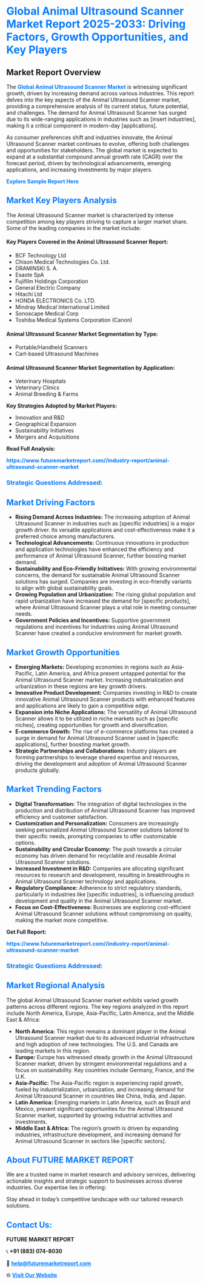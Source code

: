 <h1 style="color: #007BFF;">Global Animal Ultrasound Scanner Market Report 2025-2033: Driving Factors, Growth Opportunities, and Key Players</h1>

<section id="overview">
<h2>Market Report Overview</h2>
<p>The <a href="https://www.futuremarketreport.com//industry-report/animal-ultrasound-scanner-market" style="color: #007BFF; text-decoration: none;"><strong>Global Animal Ultrasound Scanner Market</strong></a> is witnessing significant growth, driven by increasing demand across various industries. This report delves into the key aspects of the Animal Ultrasound Scanner market, providing a comprehensive analysis of its current status, future potential, and challenges. The demand for Animal Ultrasound Scanner has surged due to its wide-ranging applications in industries such as [insert industries], making it a critical component in modern-day [applications].</p>
<p>As consumer preferences shift and industries innovate, the Animal Ultrasound Scanner market continues to evolve, offering both challenges and opportunities for stakeholders. The global market is expected to expand at a substantial compound annual growth rate (CAGR) over the forecast period, driven by technological advancements, emerging applications, and increasing investments by major players.</p>
</section>

<section id="overview">
<p><a href="https://www.futuremarketreport.com//request-sample/reportId=87864" style="color: #007BFF; text-decoration: none;"><strong>Explore Sample Report Here</strong></a></p>
</section>

<section id="key-players">
<h2 style="color: #007BFF;">Market Key Players Analysis</h2>
<p>The Animal Ultrasound Scanner market is characterized by intense competition among key players striving to capture a larger market share. Some of the leading companies in the market include:</p>
<h4>Key Players Covered in the Animal Ultrasound Scanner Report:</h4>
<ul><li>BCF Technology Ltd</li><li>Chison Medical Technologies Co. Ltd.</li><li>DRAMINSKI S. A.</li><li>Esaote SpA</li><li>Fujifilm Holdings Corporation</li><li>General Electric Company</li><li>Hitachi Ltd</li><li>HONDA ELECTRONICS Co. LTD.</li><li>Mindray Medical International Limited</li><li>Sonoscape Medical Corp</li><li>Toshiba Medical Systems Corporation (Canon)</li></ul>
<h4>Animal Ultrasound Scanner Market Segmentation by Type:</h4>
<ul><li>Portable/Handheld Scanners</li><li>Cart-based Ultrasound Machines</li></ul>

<h4>Animal Ultrasound Scanner Market Segmentation by Application:</h4>
<ul><li>Veterinary Hospitals</li><li>Veterinary Clinics</li><li>Animal Breeding &amp; Farms</li></ul>
<p><strong>Key Strategies Adopted by Market Players:</strong></p>
<ul>
<li>Innovation and R&D</li>
<li>Geographical Expansion</li>
<li>Sustainability Initiatives</li>
<li>Mergers and Acquisitions</li>
</ul>
</section>

<section>
<p><strong>Read Full Analysis: </strong></p><a href="https://www.futuremarketreport.com//industry-report/animal-ultrasound-scanner-market" style="color: #007BFF; text-decoration: none;"><strong>https://www.futuremarketreport.com//industry-report/animal-ultrasound-scanner-market</strong></a>
<h3 style="color: #007BFF;">Strategic Questions Addressed:</h3>
</section>

<section id="driving-factors">
<h2 style="color: #007BFF;">Market Driving Factors</h2>
<ul>
<li><strong>Rising Demand Across Industries:</strong> The increasing adoption of Animal Ultrasound Scanner in industries such as [specific industries] is a major growth driver. Its versatile applications and cost-effectiveness make it a preferred choice among manufacturers.</li>
<li><strong>Technological Advancements:</strong> Continuous innovations in production and application technologies have enhanced the efficiency and performance of Animal Ultrasound Scanner, further boosting market demand.</li>
<li><strong>Sustainability and Eco-Friendly Initiatives:</strong> With growing environmental concerns, the demand for sustainable Animal Ultrasound Scanner solutions has surged. Companies are investing in eco-friendly variants to align with global sustainability goals.</li>
<li><strong>Growing Population and Urbanization:</strong> The rising global population and rapid urbanization have increased the demand for [specific products], where Animal Ultrasound Scanner plays a vital role in meeting consumer needs.</li>
<li><strong>Government Policies and Incentives:</strong> Supportive government regulations and incentives for industries using Animal Ultrasound Scanner have created a conducive environment for market growth.</li>
</ul>
</section>

<section id="growth-opportunities">
<h2 style="color: #007BFF;">Market Growth Opportunities</h2>
<ul>
<li><strong>Emerging Markets:</strong> Developing economies in regions such as Asia-Pacific, Latin America, and Africa present untapped potential for the Animal Ultrasound Scanner market. Increasing industrialization and urbanization in these regions are key growth drivers.</li>
<li><strong>Innovative Product Development:</strong> Companies investing in R&D to create innovative Animal Ultrasound Scanner products with enhanced features and applications are likely to gain a competitive edge.</li>
<li><strong>Expansion into Niche Applications:</strong> The versatility of Animal Ultrasound Scanner allows it to be utilized in niche markets such as [specific niches], creating opportunities for growth and diversification.</li>
<li><strong>E-commerce Growth:</strong> The rise of e-commerce platforms has created a surge in demand for Animal Ultrasound Scanner used in [specific applications], further boosting market growth.</li>
<li><strong>Strategic Partnerships and Collaborations:</strong> Industry players are forming partnerships to leverage shared expertise and resources, driving the development and adoption of Animal Ultrasound Scanner products globally.</li>
</ul>
</section>

<section id="trending-factors">
<h2 style="color: #007BFF;">Market Trending Factors</h2>
<ul>
<li><strong>Digital Transformation:</strong> The integration of digital technologies in the production and distribution of Animal Ultrasound Scanner has improved efficiency and customer satisfaction.</li>
<li><strong>Customization and Personalization:</strong> Consumers are increasingly seeking personalized Animal Ultrasound Scanner solutions tailored to their specific needs, prompting companies to offer customizable options.</li>
<li><strong>Sustainability and Circular Economy:</strong> The push towards a circular economy has driven demand for recyclable and reusable Animal Ultrasound Scanner solutions.</li>
<li><strong>Increased Investment in R&D:</strong> Companies are allocating significant resources to research and development, resulting in breakthroughs in Animal Ultrasound Scanner technology and applications.</li>
<li><strong>Regulatory Compliance:</strong> Adherence to strict regulatory standards, particularly in industries like [specific industries], is influencing product development and quality in the Animal Ultrasound Scanner market.</li>
<li><strong>Focus on Cost-Effectiveness:</strong> Businesses are exploring cost-efficient Animal Ultrasound Scanner solutions without compromising on quality, making the market more competitive.</li>
</ul>
</section>

<section>
<p><strong>Get Full Report: </strong></p><a href="https://www.futuremarketreport.com//industry-report/animal-ultrasound-scanner-market" style="color: #007BFF; text-decoration: none;"><strong>https://www.futuremarketreport.com//industry-report/animal-ultrasound-scanner-market</strong></a>
<h3 style="color: #007BFF;">Strategic Questions Addressed:</h3>
</section>


<section id="regional-analysis">
<h2 style="color: #007BFF;">Market Regional Analysis</h2>
<p>The global Animal Ultrasound Scanner market exhibits varied growth patterns across different regions. The key regions analyzed in this report include North America, Europe, Asia-Pacific, Latin America, and the Middle East & Africa:</p>
<ul>
<li><strong>North America:</strong> This region remains a dominant player in the Animal Ultrasound Scanner market due to its advanced industrial infrastructure and high adoption of new technologies. The U.S. and Canada are leading markets in this region.</li>
<li><strong>Europe:</strong> Europe has witnessed steady growth in the Animal Ultrasound Scanner market, driven by stringent environmental regulations and a focus on sustainability. Key countries include Germany, France, and the U.K.</li>
<li><strong>Asia-Pacific:</strong> The Asia-Pacific region is experiencing rapid growth, fueled by industrialization, urbanization, and increasing demand for Animal Ultrasound Scanner in countries like China, India, and Japan.</li>
<li><strong>Latin America:</strong> Emerging markets in Latin America, such as Brazil and Mexico, present significant opportunities for the Animal Ultrasound Scanner market, supported by growing industrial activities and investments.</li>
<li><strong>Middle East & Africa:</strong> The region’s growth is driven by expanding industries, infrastructure development, and increasing demand for Animal Ultrasound Scanner in sectors like [specific sectors].</li>
</ul>
</section>

<footer>
<h2 style="color: #007BFF;">About FUTURE MARKET REPORT</h2>
<p>We are a trusted name in market research and advisory services, delivering actionable insights and strategic support to businesses across diverse industries. Our expertise lies in offering:</p>

<p>Stay ahead in today’s competitive landscape with our tailored research solutions.</p>

<h2 style="color: #007BFF;">Contact Us:</h2>
<p><strong>FUTURE MARKET REPORT</strong></p>
<p>📞 <strong>+91 (883) 074-8030</strong></p>
<p>📧 <strong><a href="mailto:help@futuremarketreport.com" style="color: #007BFF;">help@futuremarketreport.com</a></strong></p>
<p>🌐 <strong><a href="https://www.futuremarketreport.com/" style="color: #007BFF;">Visit Our Website</a></strong></p>
</footer>